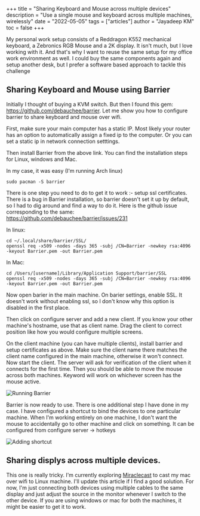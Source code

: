 +++
title = "Sharing Keyboard and Mouse across multiple devices"
description = "Use a single mouse and keyboard across multiple machines, wirelessly"
date = "2022-05-05"
tags = ["articles"]
author = "Jayadeep KM"
toc = false
+++

My personal work setup consists of a Reddragon K552 mechanical keyboard,
a Zebronics RGB Mouse and a 2K display. It isn't much, but I love
working with it.
And that's why I want to reuse the same setup for my office work
environment as well. I could buy the same components again and setup
another desk, but I prefer a software based approach to tackle this
challenge

## Sharing Keyboard and Mouse using Barrier

Initially I thought of buying a KVM switch. But then I found this gem:
<https://github.com/debauchee/barrier>. Let me show you how to configure
barrier to share keyboard and mouse over wifi.

First, make sure your main computer has a static IP. Most likely your
router has an option to automatically assign a fixed ip to the computer.
Or you can set a static ip in network connection setttings.

Then install Barrier from the above link. You can find the installation
steps for Linux, windows and Mac.

In my case, it was easy (I'm running Arch linux)

```
sudo pacman -S barrier
```

There is one step you need to do to get it to work :- setup ssl
certificates. There is a bug in Barrier installation, so barrier doesn't set it up by default, so
I had to dig around and find a way to do it. Here is the github issue
corresponding to the same: <https://github.com/debauchee/barrier/issues/231>

In linux:

```
cd ~/.local/share/barrier/SSL/
openssl req -x509 -nodes -days 365 -subj /CN=Barrier -newkey rsa:4096 -keyout Barrier.pem -out Barrier.pem
```

In Mac:

```
cd /Users/[username]/Library/Application Support/barrier/SSL
openssl req -x509 -nodes -days 365 -subj /CN=Barrier -newkey rsa:4096 -keyout Barrier.pem -out Barrier.pem
```

Now open barier in the main machine. On barier settings, enable SSL. It
doesn't work without enabling ssl, so I don't know why this option is
disabled in the first place.

Then click on configure server and add a new client. If you know your
other machine's hostname, use that as client name. Drag the client to
correct position like how you would configure multiple screens.

On the client machine (you can have multiple clients), install barrier
and setup certificates as above. Make sure the client name there matches
the client name configured in the main machine, otherwise it won't
connect. Now start the client. The server will ask for verification of
the client when it connects for the first time. Then you should be able
to move the mouse across both machines. Keyword will work on whichever
screen has the mouse active.

![Running Barrier](/images/barrier2.png "Running Barrier")

Barrier is now ready to use. There is one additional step I have done in
my case. I have configured a shortcut to bind the devices to one
particular machine. When I'm working entirely on one
machine, I don't want the mouse to accidentally go to other machine and
click on something. It can be configured from configure server ->
hotkeys

![Adding shortcut](/images/barrier1.png "Adding shortcut")


## Sharing displys across multiple devices.

This one is really tricky. I'm currently exploring [Miraclecast](https://github.com/albfan/miraclecast)
to cast my mac over wifi to Linux machine.
I'll update this article if I find a good solution. For now, I'm just
connecting both devices using multiple cables to the same display and
just adjust the source in the monitor whenever I switch to the other
device. If you are using windows or mac for both the machines, it might
be easier to get it to work. 

